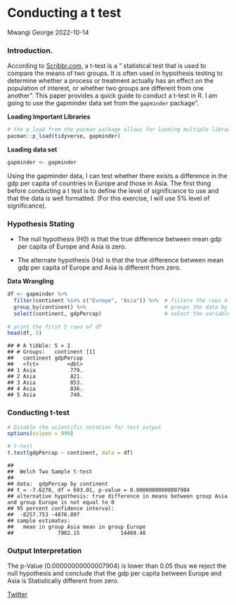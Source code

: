 Conducting a t test
================
Mwangi George
2022-10-14

### Introduction.

According to
[Scribbr.com](https://www.scribbr.com/statistics/t-test/#:~:text=A%20t%2Dtest%20is%20a,are%20different%20from%20one%20another.),
a t-test is a ” statistical test that is used to compare the means of
two groups. It is often used in hypothesis testing to determine whether
a process or treatment actually has an effect on the population of
interest, or whether two groups are different from one another”. This
paper provides a quick guide to conduct a t-test in R. I am going to use
the gapminder data set from the `gapminder` package”.

**Loading Important Libraries**

``` r
# the p_load from the pacman package allows for loading multiple libraries at once.
pacman::p_load(tidyverse, gapminder)
```

**Loading data set**

``` r
gapminder <- gapminder
```

Using the gapminder data, I can test whether there exists a difference
in the gdp per capita of countries in Europe and those in Asia. The
first thing before conducting a t test is to define the level of
significance to use and that the data is well formatted. (For this
exercise, I will use 5% level of significance).

### Hypothesis Stating

-   The null hypothesis (H0) is that the true difference between mean
    gdp per capita of Europe and Asia is zero.

-   The alternate hypothesis (Ha) is that the true difference between
    mean gdp per capita of Europe and Asia is different from zero.

**Data Wrangling**

``` r
df <- gapminder %>% 
  filter(continent %in% c("Europe", "Asia")) %>%  # filters the rows of interest
  group_by(continent) %>%                         # groups the data by continent
  select(continent, gdpPercap)                    # select the variables of interest.
  
# print the first 5 rows of df
head(df, 5)
```

    ## # A tibble: 5 × 2
    ## # Groups:   continent [1]
    ##   continent gdpPercap
    ##   <fct>         <dbl>
    ## 1 Asia           779.
    ## 2 Asia           821.
    ## 3 Asia           853.
    ## 4 Asia           836.
    ## 5 Asia           740.

### Conducting t-test

``` r
# Disable the scientific notation for test output
options(scipen = 999)

# t-test
t.test(gdpPercap ~ continent, data = df)
```

    ## 
    ##  Welch Two Sample t-test
    ## 
    ## data:  gdpPercap by continent
    ## t = -7.6278, df = 693.01, p-value = 0.00000000000007904
    ## alternative hypothesis: true difference in means between group Asia and group Europe is not equal to 0
    ## 95 percent confidence interval:
    ##  -8257.753 -4876.897
    ## sample estimates:
    ##   mean in group Asia mean in group Europe 
    ##              7902.15             14469.48

### Output Interpretation

The p-Value (0.00000000000007904) is lower than 0.05 thus we reject the
null hypothesis and conclude that the gdp per capita between Europe and
Asia is Statistically different from zero.

[Twitter](https://www.twitter.com/mwangi__george)
